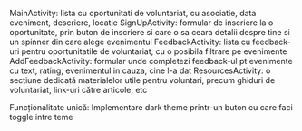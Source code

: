 MainActivity: lista cu oportunitati de voluntariat, cu asociatie, data eveniment, descriere, locatie
SignUpActivity: formular de inscriere la o oportunitate, prin buton de inscriere si care o sa ceara detalii despre tine si un spinner din care alege evenimentul
FeedbackActivity: lista cu feedback-uri pentru oportunitatile de voluntariat, cu o posibila filtrare pe evenimente
AddFeedbackActivity: formular unde completezi feedback-ul pt evenimente cu text, rating, evenimentul in cauza, cine l-a dat
ResourcesActivity: o secțiune dedicată materialelor utile pentru voluntari, precum
ghiduri de voluntariat, link-uri către articole, etc

Funcționalitate unică: Implementare dark theme printr-un buton cu care faci toggle intre teme